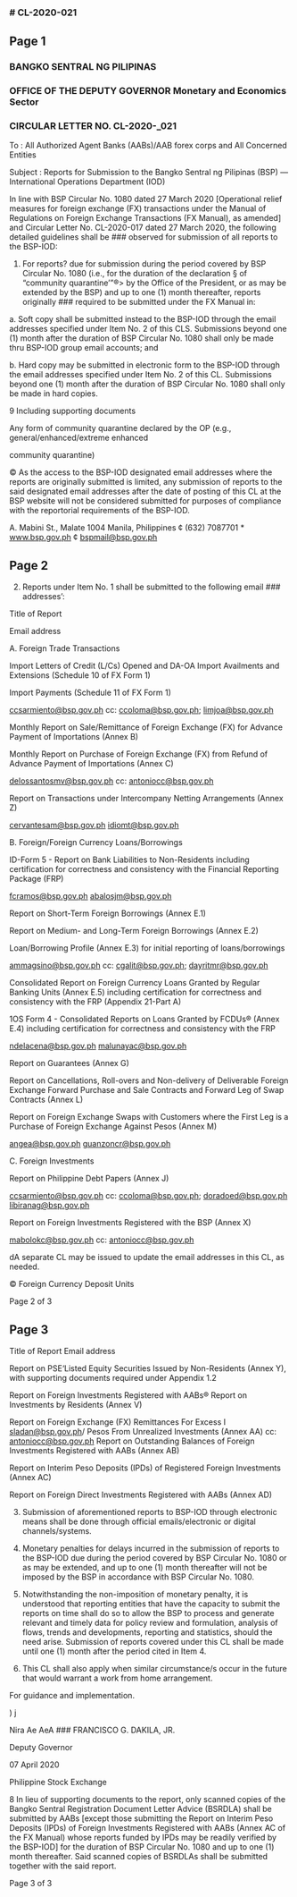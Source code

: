 ### # CL-2020-021

## Page 1

### BANGKO SENTRAL NG PILIPINAS

### OFFICE OF THE DEPUTY GOVERNOR Monetary and Economics Sector

### CIRCULAR LETTER NO. CL-2020-_021

To : All Authorized Agent Banks (AABs)/AAB forex corps and All Concerned Entities

Subject : Reports for Submission to the Bangko Sentral ng Pilipinas (BSP) — International Operations Department (IOD)

In line with BSP Circular No. 1080 dated 27 March 2020 [Operational relief measures for foreign exchange (FX) transactions under the Manual of Regulations on Foreign Exchange Transactions (FX Manual), as amended] and Circular Letter No. CL-2020-017 dated 27 March 2020, the following detailed guidelines shall be ### observed for submission of all reports to the BSP-IOD:

1. For reports? due for submission during the period covered by BSP Circular No. 1080 (i.e., for the duration of the declaration § of “community quarantine’”®> by the Office of the President, or as may be extended by the BSP) and up to one (1) month thereafter, reports originally ### required to be submitted under the FX Manual in:

a. Soft copy shall be submitted instead to the BSP-IOD through the email addresses specified under Item No. 2 of this CLS. Submissions beyond one (1) month after the duration of BSP Circular No. 1080 shall only be made thru BSP-IOD group email accounts; and

b. Hard copy may be submitted in electronic form to the BSP-IOD through the email addresses specified under Item No. 2 of this CL. Submissions beyond one (1) month after the duration of BSP Circular No. 1080 shall only be made in hard copies.

9 Including supporting documents

Any form of community quarantine declared by the OP (e.g., general/enhanced/extreme enhanced

community quarantine)

© As the access to the BSP-IOD designated email addresses where the reports are originally submitted is limited, any submission of reports to the said designated email addresses after the date of posting of this CL at the BSP website will not be considered submitted for purposes of compliance with the reportorial requirements of the BSP-IOD.

A. Mabini St., Malate 1004 Manila, Philippines ¢ (632) 7087701 * www.bsp.gov.ph ¢ bspmail@bsp.gov.ph

## Page 2

2. Reports under Item No. 1 shall be submitted to the following email ### addresses’:

Title of Report

Email address

A. Foreign Trade Transactions

Import Letters of Credit (L/Cs) Opened and DA-OA Import Availments and Extensions (Schedule 10 of FX Form 1)

Import Payments (Schedule 11 of FX Form 1)

ccsarmiento@bsp.gov.ph cc: ccoloma@bsp.gov.ph; limjoa@bsp.gov.ph

Monthly Report on Sale/Remittance of Foreign Exchange (FX) for Advance Payment of Importations (Annex B)

Monthly Report on Purchase of Foreign Exchange (FX) from Refund of Advance Payment of Importations (Annex C)

delossantosmv@bsp.gov.ph cc: antoniocc@bsp.gov.ph

Report on Transactions under Intercompany Netting Arrangements (Annex Z)

cervantesam@bsp.gov.ph idiomt@bsp.gov.ph

B. Foreign/Foreign Currency Loans/Borrowings

ID-Form 5 - Report on Bank Liabilities to Non-Residents including certification for correctness and consistency with the Financial Reporting Package (FRP)

fcramos@bsp.gov.ph abalosjm@bsp.gov.ph

Report on Short-Term Foreign Borrowings (Annex E.1)

Report on Medium- and Long-Term Foreign Borrowings (Annex E.2)

Loan/Borrowing Profile (Annex E.3) for initial reporting of loans/borrowings

ammagsino@bsp.gov.ph cc: cgalit@bsp.gov.ph; dayritmr@bsp.gov.ph

Consolidated Report on Foreign Currency Loans Granted by Regular Banking Units (Annex E.5) including certification for correctness and consistency with the FRP (Appendix 21-Part A)

1OS Form 4 - Consolidated Reports on Loans Granted by FCDUs® (Annex E.4) including certification for correctness and consistency with the FRP

ndelacena@bsp.gov.ph malunayac@bsp.gov.ph

Report on Guarantees (Annex G)

Report on Cancellations, Roll-overs and Non-delivery of Deliverable Foreign Exchange Forward Purchase and Sale Contracts and Forward Leg of Swap Contracts (Annex L)

Report on Foreign Exchange Swaps with Customers where the First Leg is a Purchase of Foreign Exchange Against Pesos (Annex M)

angea@bsp.gov.ph guanzoncr@bsp.gov.ph

C. Foreign Investments

Report on Philippine Debt Papers (Annex J)

ccsarmiento@bsp.gov.ph cc: ccoloma@bsp.gov.ph; doradoed@bsp.gov.ph libiranag@bsp.gov.ph

Report on Foreign Investments Registered with the BSP (Annex X)

mabolokc@bsp.gov.ph cc: antoniocc@bsp.gov.ph

dA separate CL may be issued to update the email addresses in this CL, as needed.

© Foreign Currency Deposit Units

Page 2 of 3

## Page 3

Title of Report Email address

Report on PSE‘Listed Equity Securities Issued by Non-Residents (Annex Y), with supporting documents required under Appendix 1.2

Report on Foreign Investments Registered with AABs® Report on Investments by Residents (Annex V)

Report on Foreign Exchange (FX) Remittances For Excess I sladan@bsp.gov.ph/ Pesos From Unrealized Investments (Annex AA) cc: antoniocc@bsp.gov.ph Report on Outstanding Balances of Foreign Investments Registered with AABs (Annex AB)

Report on Interim Peso Deposits (IPDs) of Registered Foreign Investments (Annex AC)

Report on Foreign Direct Investments Registered with AABs (Annex AD)

3. Submission of aforementioned reports to BSP-IOD through electronic means shall be done through official emails/electronic or digital channels/systems.

4. Monetary penalties for delays incurred in the submission of reports to the BSP-IOD due during the period covered by BSP Circular No. 1080 or as may be extended, and up to one (1) month thereafter will not be imposed by the BSP in accordance with BSP Circular No. 1080.

5. Notwithstanding the non-imposition of monetary penalty, it is understood that reporting entities that have the capacity to submit the reports on time shall do so to allow the BSP to process and generate relevant and timely data for policy review and formulation, analysis of flows, trends and developments, reporting and statistics, should the need arise. Submission of reports covered under this CL shall be made until one (1) month after the period cited in Item 4.

6. This CL shall also apply when similar circumstance/s occur in the future that would warrant a work from home arrangement.

For guidance and implementation.

) j

Nira Ae AeA ### FRANCISCO G. DAKILA, JR.

Deputy Governor

07 April 2020

Philippine Stock Exchange

8 In lieu of supporting documents to the report, only scanned copies of the Bangko Sentral Registration Document Letter Advice (BSRDLA) shall be submitted by AABs [except those submitting the Report on Interim Peso Deposits (IPDs) of Foreign Investments Registered with AABs (Annex AC of the FX Manual) whose reports funded by IPDs may be readily verified by the BSP-IOD] for the duration of BSP Circular No. 1080 and up to one (1) month thereafter. Said scanned copies of BSRDLAs shall be submitted together with the said report.

Page 3 of 3 